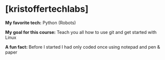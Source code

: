 # [kristoffertechlabs]

**My favorite tech:** Python (Robots)

**My goal for this course:** Teach you all how to use git and get started with Linux

**A fun fact:** Before I started I had only coded once using notepad and pen & paper
